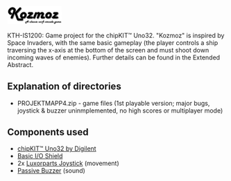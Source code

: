 [<img width='25%' src='logo.png'/>](logo.png)

KTH-IS1200: Game project for the chipKIT™ Uno32. "Kozmoz" is inspired by Space Invaders, with the same basic gameplay (the player controls a ship traversing the x-axis at the bottom of the screen and must shoot down incoming waves of enemies). Further details can be found in the Extended Abstract.

## Explanation of directories
* PROJEKTMAPP4.zip - game files (1st playable version; major bugs, joystick & buzzer uninmplemented, no high scores or multiplayer mode)

## Components used
* [chipKIT™ Uno32 by Digilent](http://chipkit.net/wpcproduct/chipkit-uno32/)
* [Basic I/O Shield](http://chipkit.net/wpcproduct/chipkit-basic-io-shield/)
* 2x [Luxorparts Joystick](https://www.kjell.com/se/sortiment/el-verktyg/arduino/moduler/luxorparts-joystick-modul-for-arduino-p87943) (movement)
* [Passive Buzzer](https://www.kjell.com/se/sortiment/el-verktyg/arduino/moduler/passiv-summer-for-arduino-p87887?gclid=Cj0KCQiAzePjBRCRARIsAGkrSm6um29QjTX7nW5qtz3ITQ1u7tNe1yh1BMkEQU4P4skV8IbmBjnOgykaAgz3EALw_wcB&gclsrc=aw.ds) (sound)

